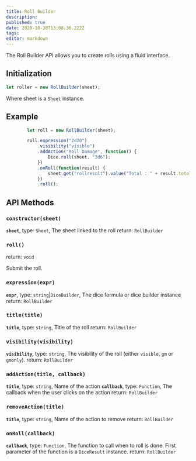 ```yaml
---
title: Roll Builder
description: 
published: true
date: 2020-10-30T13:08:36.222Z
tags: 
editor: markdown
---
```


The Roll Builder API allows you to create rolls using a fluid interface.

## Initialization
```javascript
let roller = new RollBuilder(sheet);
```

Where sheet is a `Sheet` instance.

## Example

```javascript
        let roll = new RollBuilder(sheet);

        roll.expression("2d20")
            .visibility("visible")
            .addAction("Roll Damage", function() {
                Dice.roll(sheet, "3d6");
            })
            .onRoll(function(result) {
                sheet.get("rollresult").value("Total : " + result.total.toString());
            })
            .roll();
```

## API Methods

### `constructor(sheet)`
**`sheet`**, type: `Sheet`, The sheet linked to the roll
return: `RollBuilder`

### `roll()`
return: `void`

Submit the roll.

### `expression(expr)`
**`expr`**, type: `string`|`DiceBuilder`, The dice formula or dice builder instance
return: `RollBuilder`

### `title(title)`
**`title`**, type: `string`, Title of the roll
return: `RollBuilder`

### `visibility(visibility)`
**`visibility`**, type: `string`, The visibility of the roll (either `visible`, `gm` or `gmonly`).
return: `RollBuilder`

### `addAction(title, callback)`
**`title`**, type: `string`, Name of the action
**`callback`**, type: `Function`, The callback when the user clicks on the action
return: `RollBuilder`

### `removeAction(title)`
**`title`**, type: `string`, Name of the action to remove
return: `RollBuilder`

### `onRoll(callback)`
**`callback`**, type: `Function`, The function to call when to roll is done. First parameter of the function is a `DiceResult` instance.
return: `RollBuilder`